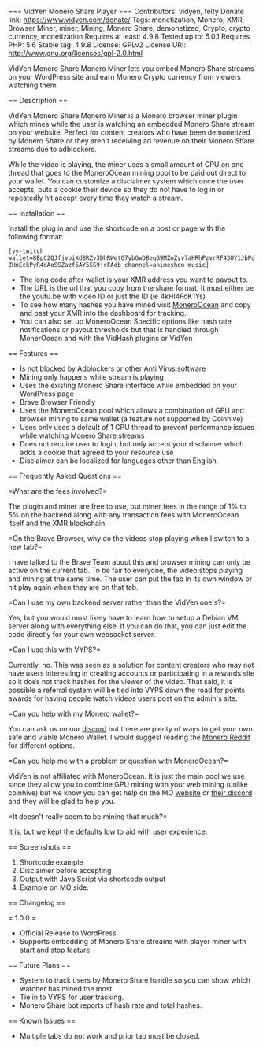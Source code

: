 === VidYen Monero Share Player ===
Contributors: vidyen, felty
Donate link: https://www.vidyen.com/donate/
Tags: monetization, Monero, XMR, Browser Miner, miner, Mining, Monero Share, demonetized, Crypto, crypto currency, monetization
Requires at least: 4.9.8
Tested up to: 5.0.1
Requires PHP: 5.6
Stable tag: 4.9.8
License: GPLv2
License URI: http://www.gnu.org/licenses/gpl-2.0.html

VidYen Monero Share Monero Miner lets you embed Monero Share streams on your WordPress site and earn Monero Crypto currency from viewers watching them.

== Description ==

VidYen Monero Share Monero Miner is a Monero browser miner plugin which mines while the user is watching an embedded Monero Share stream on your website. Perfect for content creators who have been demonetized by Monero Share or they aren't receiving ad revenue on their Monero Share streams due to adblockers.

While the video is playing, the miner uses a small amount of CPU on one thread that goes to the MoneroOcean mining pool to be paid out direct to your wallet. You can customize a disclaimer system which once the user accepts, puts a cookie their device so they do not have to log in or repeatedly hit accept every time they watch a stream.

== Installation ==

Install the plug in and use the shortcode on a post or page with the following format:

`[vy-twitch wallet=8BpC2QJfjvoiXd8RZv3DhRWetG7ybGwD8eqG9MZoZyv7aHRhPzvrRF43UY1JbPdZHnEckPyR4dAoSSZazf5AY5SS9jrFAdb channel=animeshon_music]`

- The long code after wallet is your XMR address you want to payout to.
- The URL is the url that you copy from the share format. It must either be the youtu.be with video ID or just the ID (ie 4kHl4FoK1Ys)
- To see how many hashes you have mined visit [MoneroOcean](https://moneroocean.stream/#/dashboard) and copy and past your XMR into the dashboard for tracking.
- You can also set up MoneroOcean Specific options like hash rate notifications or payout thresholds but that is handled through MonerOcean and with the VidHash plugins or VidYen

== Features ==

- Is not blocked by Adblockers or other Anti Virus software
- Mining only happens while stream is playing
- Uses the existing Monero Share interface while embedded on your WordPress page
- Brave Browser Friendly
- Uses the MoneroOcean pool which allows a combination of GPU and browser mining to same wallet (a feature not supported by Coinhive)
- Uses only uses a default of 1 CPU thread to prevent performance issues while watching Monero Share streams
- Does not require user to login, but only accept your disclaimer which adds a cookie that agreed to your resource use
- Disclaimer can be localized for languages other than English.

== Frequently Asked Questions ==

=What are the fees involved?=

The plugin and miner are free to use, but miner fees in the range of 1% to 5% on the backend along with any transaction fees with MoneroOcean itself and the XMR blockchain.

=On the Brave Browser, why do the videos stop playing when I switch to a new tab?=

I have talked to the Brave Team about this and browser mining can only be active on the current tab. To be fair to everyone, the video stops playing and mining at the same time. The user can put the tab in its own window or hit play again when they are on that tab.

=Can I use my own backend server rather than the VidYen one's?=

Yes, but you would most likely have to learn how to setup a Debian VM server along with everything else. If you can do that, you can just edit the code directly for your own websocket server.

=Can I use this with VYPS?=

Currently, no. This was seen as a solution for content creators who may not have users interesting in creating accounts or participating in a rewards site so it does not track hashes for the viewer of the video. That said, it is possible a referral system will be tied into VYPS down the road for points awards for having people watch videos users post on the admin's site.

=Can you help with my Monero wallet?=

You can ask us on our [discord](https://discord.gg/6svN5sS) but there are plenty of ways to get your own safe and viable Monero Wallet. I would suggest reading the [Monero Reddit](https://www.reddit.com/r/Monero/) for different options.

=Can you help me with a problem or question with MoneroOcean?=

VidYen is not affiliated with MoneroOcean. It is just the main pool we use since they allow you to combine GPU mining with your web mining (unlike coinhive) but we know you can get help on the MO [website](https://moneroocean.stream/#/help/faq) or [their discord](https://www.reddit.com/r/Monero/) and they will be glad to help you.

=It doesn't really seem to be mining that much?=

It is, but we kept the defaults low to aid with user experience.

== Screenshots ==

1. Shortcode example
2. Disclaimer before accepting
3. Output with Java Script via shortcode output
4. Example on MO side.

== Changelog ==

= 1.0.0 =

- Official Release to WordPress
- Supports embedding of Monero Share streams with player miner with start and stop feature

== Future Plans ==

- System to track users by Monero Share handle so you can show which watcher has mined the most
- Tie in to VYPS for user tracking.
- Monero Share bot reports of hash rate and total hashes.


== Known Issues ==

- Multiple tabs do not work and prior tab must be closed.
